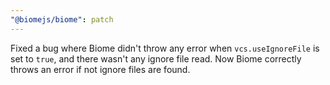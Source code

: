 ```yaml
---
"@biomejs/biome": patch
---
```


Fixed a bug where Biome didn't throw any error when `vcs.useIgnoreFile` is set to `true`, and there wasn't any ignore file read. Now Biome correctly throws an error if not ignore files are found.
